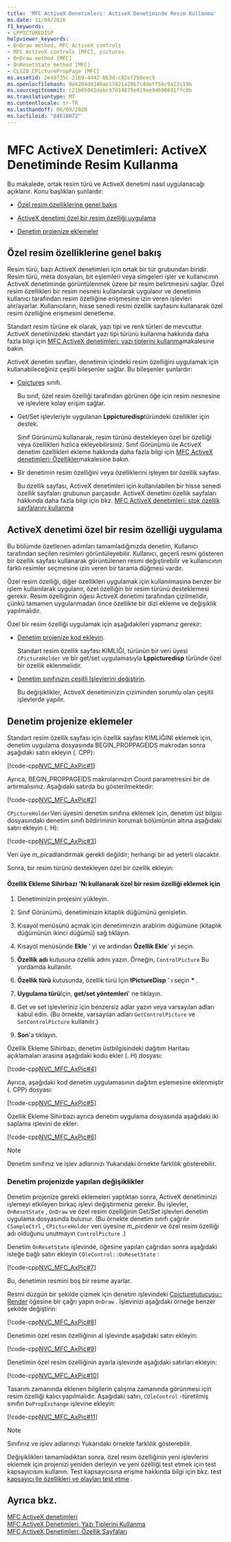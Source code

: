 ```yaml
---
title: 'MFC ActiveX Denetimleri: ActiveX Denetiminde Resim Kullanma'
ms.date: 11/04/2016
f1_keywords:
- LPPICTUREDISP
helpviewer_keywords:
- OnDraw method, MFC ActiveX controls
- MFC ActiveX controls [MFC], pictures
- OnDraw method [MFC]
- OnResetState method [MFC]
- CLSID_CPicturePropPage [MFC]
ms.assetid: 2e49735c-21b9-4442-bb3d-c82ef258eec9
ms.openlocfilehash: 9eb204dd240ae17421a20b7cddeff56c9a22c19b
ms.sourcegitcommit: c21b05042debc97d14875e019ee9d698691ffc0b
ms.translationtype: MT
ms.contentlocale: tr-TR
ms.lasthandoff: 06/09/2020
ms.locfileid: "84618072"
---
```

# <a name="mfc-activex-controls-using-pictures-in-an-activex-control"></a>MFC ActiveX Denetimleri: ActiveX Denetiminde Resim Kullanma

Bu makalede, ortak resim türü ve ActiveX denetimi nasıl uygulanacağı açıklanır. Konu başlıkları şunlardır:

- [Özel resim özelliklerine genel bakış](#_core_overview_of_custom_picture_properties)

- [ActiveX denetimi özel bir resim özelliği uygulama](#_core_implementing_a_custom_picture_property_in_your_activex_control)

- [Denetim projenize eklemeler](#_core_additions_to_your_control_project)

## <a name="overview-of-custom-picture-properties"></a><a name="_core_overview_of_custom_picture_properties"></a>Özel resim özelliklerine genel bakış

Resim türü, bazı ActiveX denetimleri için ortak bir tür grubundan biridir. Resim türü, meta dosyaları, bit eşlemleri veya simgeleri işler ve kullanıcının ActiveX denetiminde görüntülenmek üzere bir resim belirtmesini sağlar. Özel resim özellikleri bir resim nesnesi kullanılarak uygulanır ve denetimin kullanıcı tarafından resim özelliğine erişmesine izin veren işlevleri alır/ayarlar. Kullanıcıların, hisse senedi resmi özellik sayfasını kullanarak özel resim özelliğine erişmesini denetleme.

Standart resim türüne ek olarak, yazı tipi ve renk türleri de mevcuttur. ActiveX denetiinizdeki standart yazı tipi türünü kullanma hakkında daha fazla bilgi için [MFC ActiveX denetimleri: yazı tiplerini kullanma](mfc-activex-controls-using-fonts.md)makalesine bakın.

ActiveX denetim sınıfları, denetimin içindeki resim özelliğini uygulamak için kullanabileceğiniz çeşitli bileşenler sağlar. Bu bileşenler şunlardır:

- [Cpictureş](reference/cpictureholder-class.md) sınıfı.

   Bu sınıf, özel resim özelliği tarafından görünen öğe için resim nesnesine ve işlevlere kolay erişim sağlar.

- Get/Set işlevleriyle uygulanan **Lppicturedisp**türündeki özellikler için destek.

   Sınıf Görünümü kullanarak, resim türünü destekleyen özel bir özelliği veya özellikleri hızlıca ekleyebilirsiniz. Sınıf Görünümü ile ActiveX denetim özellikleri ekleme hakkında daha fazla bilgi için [MFC ActiveX denetimleri: Özellikler](mfc-activex-controls-properties.md)makalesine bakın.

- Bir denetimin resim özelliğini veya özelliklerini işleyen bir özellik sayfası.

   Bu özellik sayfası, ActiveX denetimleri için kullanılabilen bir hisse senedi özellik sayfaları grubunun parçasıdır. ActiveX denetimi özellik sayfaları hakkında daha fazla bilgi için bkz. [MFC ActiveX denetimleri: stok özellik sayfalarını kullanma](mfc-activex-controls-using-stock-property-pages.md)

## <a name="implementing-a-custom-picture-property-in-your-activex-control"></a><a name="_core_implementing_a_custom_picture_property_in_your_activex_control"></a>ActiveX denetimi özel bir resim özelliği uygulama

Bu bölümde özetlenen adımları tamamladığınızda denetim, Kullanıcı tarafından seçilen resimleri görüntüleyebilir. Kullanıcı, geçerli resmi gösteren bir özellik sayfası kullanarak görüntülenen resmi değiştirebilir ve kullanıcının farklı resimler seçmesine izin veren bir tarama düğmesi vardır.

Özel resim özelliği, diğer özellikleri uygulamak için kullanılmasına benzer bir işlem kullanılarak uygulanır, özel özelliğin bir resim türünü desteklemesi gerekir. Resim özelliğinin öğesi ActiveX denetimi tarafından çizilmelidir, çünkü tamamen uygulanmadan önce özellikte bir dizi ekleme ve değişiklik yapılmalıdır.

Özel bir resim özelliği uygulamak için aşağıdakileri yapmanız gerekir:

- [Denetim projenize kod ekleyin](#_core_additions_to_your_control_project).

   Standart resim özellik sayfası KIMLIĞI, türünün bir veri üyesi `CPictureHolder` ve bir get/set uygulamasıyla **Lppicturedisp** türünde özel bir özellik eklenmelidir.

- [Denetim sınıfınızın çeşitli Işlevlerini değiştirin](#_core_modifications_to_your_control_project).

   Bu değişiklikler, ActiveX denetiminizin çiziminden sorumlu olan çeşitli işlevlerde yapılır.

## <a name="additions-to-your-control-project"></a><a name="_core_additions_to_your_control_project"></a>Denetim projenize eklemeler

Standart resim özellik sayfası için özellik sayfası KIMLIĞINI eklemek için, denetim uygulama dosyasında BEGIN_PROPPAGEIDS makrodan sonra aşağıdaki satırı ekleyin (. CPP):

[!code-cpp[NVC_MFC_AxPic#1](codesnippet/cpp/mfc-activex-controls-using-pictures-in-an-activex-control_1.cpp)]

Ayrıca, BEGIN_PROPPAGEIDS makrolarınızın Count parametresini bir de artırmalısınız. Aşağıdaki satırda bu gösterilmektedir:

[!code-cpp[NVC_MFC_AxPic#2](codesnippet/cpp/mfc-activex-controls-using-pictures-in-an-activex-control_2.cpp)]

`CPictureHolder`Veri üyesini denetim sınıfına eklemek için, denetim üst bilgisi dosyasındaki denetim sınıfı bildiriminin korumalı bölümünün altına aşağıdaki satırı ekleyin (. H):

[!code-cpp[NVC_MFC_AxPic#3](codesnippet/cpp/mfc-activex-controls-using-pictures-in-an-activex-control_3.h)]

Veri üye *m_pic*adlandırmak gerekli değildir; herhangi bir ad yeterli olacaktır.

Sonra, bir resim türünü destekleyen özel bir özellik ekleyin:

#### <a name="to-add-a-custom-picture-property-using-the-add-property-wizard"></a>Özellik Ekleme Sihirbazı 'Nı kullanarak özel bir resim özelliği eklemek için

1. Denetiminizin projesini yükleyin.

1. Sınıf Görünümü, denetiminizin kitaplık düğümünü genişletin.

1. Kısayol menüsünü açmak için denetiminizin arabirim düğümüne (kitaplık düğümünün ikinci düğümü) sağ tıklayın.

1. Kısayol menüsünde **Ekle** ' yi ve ardından **Özellik Ekle**' yi seçin.

1. **Özellik adı** kutusuna özellik adını yazın. Örneğin, `ControlPicture` Bu yordamda kullanılır.

1. **Özellik türü** kutusunda, özellik türü Için **IPictureDisp** ' ı seçin <strong>\*</strong> .

1. **Uygulama türü**Için, **get/set yöntemleri**' ne tıklayın.

1. Get ve set işlevleriniz için benzersiz adlar yazın veya varsayılan adları kabul edin. (Bu örnekte, varsayılan adları `GetControlPicture` ve `SetControlPicture` kullanılır.)

1. **Son**'a tıklayın.

Özellik Ekleme Sihirbazı, denetim üstbilgisindeki dağıtım Haritası açıklamaları arasına aşağıdaki kodu ekler (. H) dosyası:

[!code-cpp[NVC_MFC_AxPic#4](codesnippet/cpp/mfc-activex-controls-using-pictures-in-an-activex-control_4.h)]

Ayrıca, aşağıdaki kod denetim uygulamasının dağıtım eşlemesine eklenmiştir (. CPP) dosyası:

[!code-cpp[NVC_MFC_AxPic#5](codesnippet/cpp/mfc-activex-controls-using-pictures-in-an-activex-control_5.cpp)]

Özellik Ekleme Sihirbazı ayrıca denetim uygulama dosyasında aşağıdaki iki saplama işlevini de ekler:

[!code-cpp[NVC_MFC_AxPic#6](codesnippet/cpp/mfc-activex-controls-using-pictures-in-an-activex-control_6.cpp)]

> [!NOTE]
> Denetim sınıfınız ve işlev adlarınızı Yukarıdaki örnekte farklılık gösterebilir.

### <a name="modifications-to-your-control-project"></a><a name="_core_modifications_to_your_control_project"></a>Denetim projenizde yapılan değişiklikler

Denetim projenize gerekli eklemeleri yaptıktan sonra, ActiveX denetiminizi işlemeyi etkileyen birkaç işlevi değiştirmeniz gerekir. Bu işlevler, `OnResetState` , `OnDraw` ve özel resim özelliğinin Get/Set işlevleri denetim uygulama dosyasında bulunur. (Bu örnekte denetim sınıfı çağrılır `CSampleCtrl` , `CPictureHolder` veri üyesine *m_pic*denir ve özel resim özelliği adı olduğunu unutmayın `ControlPicture` .)

Denetim `OnResetState` işlevinde, öğesine yapılan çağrıdan sonra aşağıdaki isteğe bağlı satırı ekleyin `COleControl::OnResetState` :

[!code-cpp[NVC_MFC_AxPic#7](codesnippet/cpp/mfc-activex-controls-using-pictures-in-an-activex-control_7.cpp)]

Bu, denetimin resmini boş bir resme ayarlar.

Resmi düzgün bir şekilde çizmek için denetim işlevindeki [Cpicturetutucusu:: Render](reference/cpictureholder-class.md#render) öğesine bir çağrı yapın `OnDraw` . İşlevinizi aşağıdaki örneğe benzer şekilde değiştirin:

[!code-cpp[NVC_MFC_AxPic#8](codesnippet/cpp/mfc-activex-controls-using-pictures-in-an-activex-control_8.cpp)]

Denetimin özel resim özelliğinin al işlevinde aşağıdaki satırı ekleyin:

[!code-cpp[NVC_MFC_AxPic#9](codesnippet/cpp/mfc-activex-controls-using-pictures-in-an-activex-control_9.cpp)]

Denetimin özel resim özelliğinin ayarla işlevinde aşağıdaki satırları ekleyin:

[!code-cpp[NVC_MFC_AxPic#10](codesnippet/cpp/mfc-activex-controls-using-pictures-in-an-activex-control_10.cpp)]

Tasarım zamanında eklenen bilgilerin çalışma zamanında görünmesi için resim özelliği kalıcı yapılmalıdır. Aşağıdaki satırı, `COleControl` -türetilmiş sınıfın `DoPropExchange` işlevine ekleyin:

[!code-cpp[NVC_MFC_AxPic#11](codesnippet/cpp/mfc-activex-controls-using-pictures-in-an-activex-control_11.cpp)]

> [!NOTE]
> Sınıfınız ve işlev adlarınızı Yukarıdaki örnekte farklılık gösterebilir.

Değişiklikleri tamamladıktan sonra, özel resim özelliğinin yeni işlevlerini eklemek için projenizi yeniden derleyin ve yeni özelliği test etmek için test kapsayıcısını kullanın. Test kapsayıcısına erişme hakkında bilgi için bkz. test [kapsayıcı Ile özellikleri ve olayları test etme](testing-properties-and-events-with-test-container.md) .

## <a name="see-also"></a>Ayrıca bkz.

[MFC ActiveX denetimleri](mfc-activex-controls.md)<br/>
[MFC ActiveX Denetimleri: Yazı Tiplerini Kullanma](mfc-activex-controls-using-fonts.md)<br/>
[MFC ActiveX Denetimleri: Özellik Sayfaları](mfc-activex-controls-property-pages.md)
